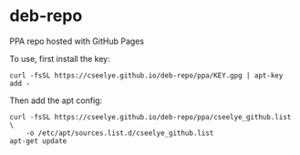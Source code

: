 # deb-repo
PPA repo hosted with GitHub Pages

To use, first install the key:

`curl -fsSL https://cseelye.github.io/deb-repo/ppa/KEY.gpg | apt-key add -`

Then add the apt config:

```
curl -fsSL https://cseelye.github.io/deb-repo/ppa/cseelye_github.list \
    -o /etc/apt/sources.list.d/cseelye_github.list
apt-get update
```

